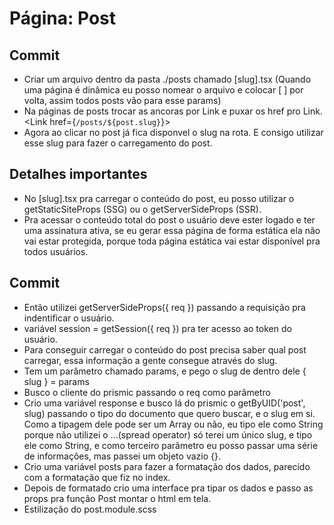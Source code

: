 # Página: Post

## Commit
* Criar um arquivo dentro da pasta ./posts chamado [slug].tsx (Quando uma página é dinâmica eu posso
 nomear o arquivo e colocar [ ] por volta, assim todos posts vão para esse params)
* Na páginas de posts trocar as ancoras por Link e puxar os href pro Link.  &lt;Link href={`/posts/${post.slug}`}&gt;
* Agora ao clicar no post já fica disponvel o slug na rota. E consigo utilizar esse slug para fazer 
o carregamento do post.

## Detalhes importantes
* No [slug].tsx pra carregar o conteúdo do post, eu posso utilizar o getStaticSiteProps (SSG) ou o 
getServerSideProps (SSR).
* Pra acessar o conteúdo total do post o usuário deve ester logado e ter uma assinatura ativa, se eu 
gerar essa página de forma estática ela não vai estar protegida, porque toda página estática vai estar
disponível pra todos usuários.

## Commit
* Então utilizei getServerSideProps({ req }) passando a requisição pra indentificar o usuário.
* variável session = getSession({ req }) pra ter acesso ao token do usuário.
* Para conseguir carregar o conteúdo do post precisa saber qual post carregar, essa informação a 
gente consegue através do slug.
* Tem um parâmetro chamado params, e pego o slug de dentro dele { slug } = params
* Busco o cliente do prismic passando o req como parâmetro
* Crio uma variável response e busco lá do prismic o getByUID('post', slug) passando o tipo do documento
 que quero buscar, e o slug em si. Como a tipagem dele pode ser um Array ou não, eu tipo ele como String 
 porque não utilizei o ...(spread operator) só terei um único slug, e tipo ele como String, e como terceiro 
 parâmetro eu posso passar uma série de informações, mas passei um objeto vazio {}.
* Crio uma variável posts para fazer a formatação dos dados, parecido com a formatação que fiz no index.
* Depois de formatado crio uma interface pra tipar os dados e passo as props pra função Post montar o html em tela.
* Estilização do post.module.scss


